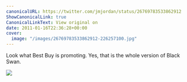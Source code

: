 ```yaml
---
canonicalURL: https://twitter.com/jmjordan/status/26769783533862912
ShowCanonicalLink: true
CanonicalLinkText: View original on
date: 2011-01-16T22:36:28+00:00
cover:
  image: "/images/26769783533862912-226257100.jpg"
---
```

Look what Best Buy is promoting. Yes, that is the whole version of Black Swan. 

![](/images/26769783533862912-226257100.jpg)